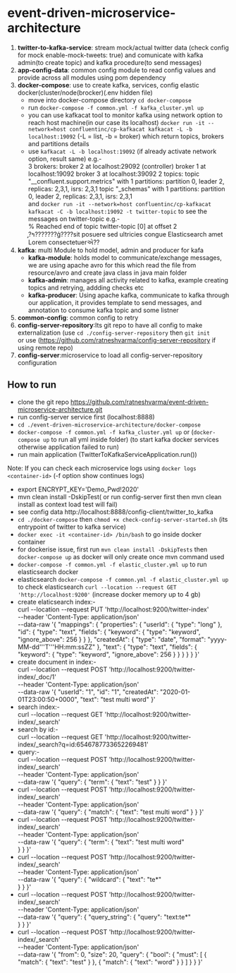 # event-driven-microservice-architecture
1. <b>twitter-to-kafka-service</b>: stream mock/actual twitter data (check config for mock  enable-mock-tweets: true) and comunicate with kafka admin(to create topic) and kafka procedure(to send messages)
2. <b>app-config-data</b>: common config module to read config values and provide across all modules using pom dependency
3. <b>docker-compose</b>: use to create kafka, services, config elastic docker(cluster/node(brocker)(.env hidden file) </br>
  	 - move into docker-compose directory `cd docker-compose` </br>
	 - run `docker-compose -f common.yml -f kafka_cluster.yml up` </br>
	 - you can use kafkacat tool to monitor kafka using network option to reach host machine(in our case its localhost) `docker run -it --network=host confluentinc/cp-kafkacat kafkacat -L -b localhost:19092` (-L = list, -b = broker) which return topics, brokers and partitions details</br>
	 - use `kafkacat -L -b localhost:19092` (if already activate network option, result same) e.g.- </br>
	     3 brokers:
  			 broker 2 at localhost:29092 (controller)
  			 broker 1 at localhost:19092
  			 broker 3 at localhost:39092
 			2 topics:
  				topic "__confluent.support.metrics" with 1 partitions:
   				 partition 0, leader 2, replicas: 2,3,1, isrs: 2,3,1
 				 topic "_schemas" with 1 partitions:
    				 partition 0, leader 2, replicas: 2,3,1, isrs: 2,3,1<br> and `docker run -it --network=host confluentinc/cp-kafkacat kafkacat -C -b localhost:19092 -t twitter-topic` to see the messages on twitter-topic e.g.- <br> % Reached end of topic twitter-topic [0] at offset 2<br>
̡?ߤ???????ģ????sit posuere sed ultricies congue Elasticsearch amet Lorem consectetuerએ??<br>
4. <b>kafka</b>: multi Module to hold model, admin and producer for kafa<br>
	 - <b>kafka-module</b>: holds model to communicate/exchange messages, we are using apache avro for this which read the file from resource/avro  and create java class in java main folder<br>
	 - <b>kafka-admin</b>: manages all activity related to kafka, example creating topics and retrying, addding checks etc<br>
	 - <b>kafka-producer</b>: Using apache kafka, communicate to kafka through our application, it provides template to send messages, and annotation to consume kafka topic and some listner<br>
5. <b>common-config</b>: common config to retry <br>
6. <b>config-server-repository</b>:Its git repo to have all config to make externalization (use `cd ./config-server-repository` then `git init` <br> or use (https://github.com/ratneshvarma/config-server-repository if using remote repo)
7. <b>config-server</b>:microservice to load all config-server-repository configuration <br>


## How to run
- clone the git repo <a href="https://github.com/ratneshvarma/event-driven-microservice-architecture.git">https://github.com/ratneshvarma/event-driven-microservice-architecture.git</a>
- run config-server service first (localhost:8888)
- `cd ./event-driven-microservice-architecture/docker-compose` 
- `docker-compose -f common.yml -f kafka_cluster.yml up` or (`docker-compose up` to run all yml inside folder) (to start kafka docker services otherwise application failed to run)
- run main application (TwitterToKafkaServiceApplication.run())

Note: If you can check each microservice logs using `docker logs <container-id>` (-f option show continues logs)
- export ENCRYPT_KEY='Demo_Pwd!2020'
- mvn clean install -DskipTest( or run config-server first then mvn clean install as context load test will fail)
- see config data http://localhost:8888/config-client/twitter_to_kafka
- `cd ./docker-compose` then `chmod +x check-config-server-started.sh` (its entrypoint of twitter to kafka service)
- `docker exec -it <container-id> /bin/bash` to go inside docker container
- for dockerise issue, first run `mvn clean install -DskipTests` then `docker-compose up` as docker will only create once mvn command used
- `docker-compose -f common.yml -f elastic_cluster.yml up` to run elasticsearch docker
- elasticsearch `docker-compose -f common.yml -f elastic_cluster.yml up` to check elasticsearch `curl --location --request GET 'http://localhost:9200'` (increase docker memory up to 4 gb) 
- create elaticsearch index:- <br>curl --location --request PUT 'http://localhost:9200/twitter-index' \
--header 'Content-Type: application/json' \
--data-raw '{
    "mappings": {
        "properties": {
            "userId": {
                "type": "long"
            },
            "id": {
                "type": "text",
                "fields": {
                    "keyword": {
                        "type": "keyword",
                        "ignore_above": 256
                    }
                }
            },
            "createdAt": {
                "type": "date",
		"format": "yyyy-MM-dd'\''T'\''HH:mm:ssZZ"
            },
            "text": {
                "type": "text",
                "fields": {
                    "keyword": {
                        "type": "keyword",
                        "ignore_above": 256
                    }
                }
            }
        }
    }
}'<br>
- create document in index:- <br> curl --location --request POST 'http://localhost:9200/twitter-index/_doc/1' \
--header 'Content-Type: application/json' \
--data-raw '{
"userId": "1",
"id": "1",
"createdAt": "2020-01-01T23:00:50+0000",
"text": "test multi word"
}'<br>
- search index:- <br> curl --location --request GET 'http://localhost:9200/twitter-index/_search'<br>
- search by id:- <br> curl --location --request GET 'http://localhost:9200/twitter-index/_search?q=id:6546787733652269481'<br>
- query:-<br> curl --location --request POST 'http://localhost:9200/twitter-index/_search' \
--header 'Content-Type: application/json' \
--data-raw '{
  "query": {
    "term": {
       "text": "test"
      }
   }
}'<br>
- curl --location --request POST 'http://localhost:9200/twitter-index/_search' \
--header 'Content-Type: application/json' \
--data-raw '{
  "query": {
     "match": {
       "text": "test multi word"
      }
   }
}' <br>
- curl --location --request POST 'http://localhost:9200/twitter-index/_search' \
--header 'Content-Type: application/json' \
--data-raw '{
  "query": {
     "term": {
       "text": "test multi word"                           
      }
   }
}' <br>
- curl --location --request POST 'http://localhost:9200/twitter-index/_search' \
--header 'Content-Type: application/json' \
--data-raw '{
  "query": {
     "wildcard": {
       "text": "te*"                          
      }
   }
}' <br>
- curl --location --request POST 'http://localhost:9200/twitter-index/_search' \
--header 'Content-Type: application/json' \
--data-raw '{
  "query": {
    "query_string": {
       "query": "text:te*"                          
      }
   }
}' <br>
- curl --location --request POST 'http://localhost:9200/twitter-index/_search' \
--header 'Content-Type: application/json' \
--data-raw '{
  "from": 0,
  "size": 20,
  "query": {
    "bool": {
      "must": [
        {
          "match": {
            "text": "test"
          }
        },
        {
          "match": {
            "text": "word"
          }
        }
      ]
    }
  }
}' <br>

	 
    				 
   
    	
	 